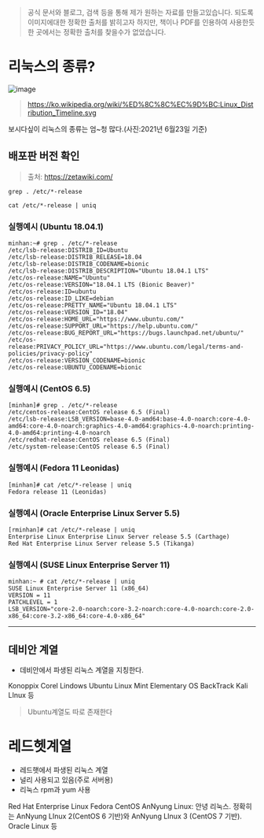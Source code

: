 > 공식 문서와 블로그, 검색 등을 통해 제가 원하는 자료를 만들고있습니다.
> 되도록 이미지에대한 정확한 출처를 밝히고자 하지만,
> 책이나 PDF를 인용하여 사용한듯한 곳에서는 정확한 출처를 찾을수가 없었습니다.

# 리눅스의 종류?
![image](https://upload.wikimedia.org/wikipedia/commons/thumb/1/1b/Linux_Distribution_Timeline.svg/298px-Linux_Distribution_Timeline.svg.png)
>https://ko.wikipedia.org/wiki/%ED%8C%8C%EC%9D%BC:Linux_Distribution_Timeline.svg

보시다싶이 리눅스의 종류는 엄~청 많다.(사진:2021년 6월23일 기준)

## 배포판 버전 확인
 
 > 출처:   https://zetawiki.com/

```shell
grep . /etc/*-release
```

```shell
cat /etc/*-release | uniq
```

### 실행예시 (Ubuntu 18.04.1)
```shell
minhan:~# grep . /etc/*-release
/etc/lsb-release:DISTRIB_ID=Ubuntu
/etc/lsb-release:DISTRIB_RELEASE=18.04
/etc/lsb-release:DISTRIB_CODENAME=bionic
/etc/lsb-release:DISTRIB_DESCRIPTION="Ubuntu 18.04.1 LTS"
/etc/os-release:NAME="Ubuntu"
/etc/os-release:VERSION="18.04.1 LTS (Bionic Beaver)"
/etc/os-release:ID=ubuntu
/etc/os-release:ID_LIKE=debian
/etc/os-release:PRETTY_NAME="Ubuntu 18.04.1 LTS"
/etc/os-release:VERSION_ID="18.04"
/etc/os-release:HOME_URL="https://www.ubuntu.com/"
/etc/os-release:SUPPORT_URL="https://help.ubuntu.com/"
/etc/os-release:BUG_REPORT_URL="https://bugs.launchpad.net/ubuntu/"
/etc/os-release:PRIVACY_POLICY_URL="https://www.ubuntu.com/legal/terms-and-policies/privacy-policy"
/etc/os-release:VERSION_CODENAME=bionic
/etc/os-release:UBUNTU_CODENAME=bionic
```


### 실행예시 (CentOS 6.5)
```shell
[minhan]# grep . /etc/*-release
/etc/centos-release:CentOS release 6.5 (Final)
/etc/lsb-release:LSB_VERSION=base-4.0-amd64:base-4.0-noarch:core-4.0-amd64:core-4.0-noarch:graphics-4.0-amd64:graphics-4.0-noarch:printing-4.0-amd64:printing-4.0-noarch
/etc/redhat-release:CentOS release 6.5 (Final)
/etc/system-release:CentOS release 6.5 (Final)

```


### 실행예시 (Fedora 11 Leonidas)
```shell
[minhan]# cat /etc/*-release | uniq
Fedora release 11 (Leonidas)

```

### 실행예시 (Oracle Enterprise Linux Server 5.5)
```shell
[rminhan]# cat /etc/*-release | uniq
Enterprise Linux Enterprise Linux Server release 5.5 (Carthage)
Red Hat Enterprise Linux Server release 5.5 (Tikanga)

```

### 실행예시 (SUSE Linux Enterprise Server 11)
```shell
minhan:~ # cat /etc/*-release | uniq
SUSE Linux Enterprise Server 11 (x86_64)
VERSION = 11
PATCHLEVEL = 1
LSB_VERSION="core-2.0-noarch:core-3.2-noarch:core-4.0-noarch:core-2.0-x86_64:core-3.2-x86_64:core-4.0-x86_64"
```

---------------------------------------------------------------------

## 데비안 계열
- 데비안에서 파생된 리눅스 계열을 지칭한다.
  

Konoppix
Corel
Lindows
Ubuntu
Linux Mint
Elementary OS
BackTrack
Kali LInux 등

> Ubuntu계열도 따로 존재한다

# 레드헷계열
- 레드햇에서 파생된 리눅스 계열
- 널리 사용되고 있음(주로 서버용)
- 리눅스 rpm과 yum 사용

Red Hat Enterprise Linux
Fedora
CentOS
AnNyung Linux: 안녕 리눅스. 정확히는 AnNyung LInux 2(CentOS 6 기반)와 AnNyung LInux 3 (CentOS 7 기반).
Oracle Linux 등
